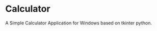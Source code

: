 # Calculator
A Simple Calculator Application for Windows based on tkinter python.
<imc src="Screenshot (11).png" width="100" height="80">
